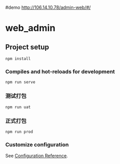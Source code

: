 #demo
http://106.14.10.78/admin-web/#/

# web_admin

## Project setup
```
npm install
```

### Compiles and hot-reloads for development
```
npm run serve
```

### 测试打包
```
npm run uat
```

### 正式打包
```
npm run prod
```

### Customize configuration
See [Configuration Reference](https://cli.vuejs.org/config/).
